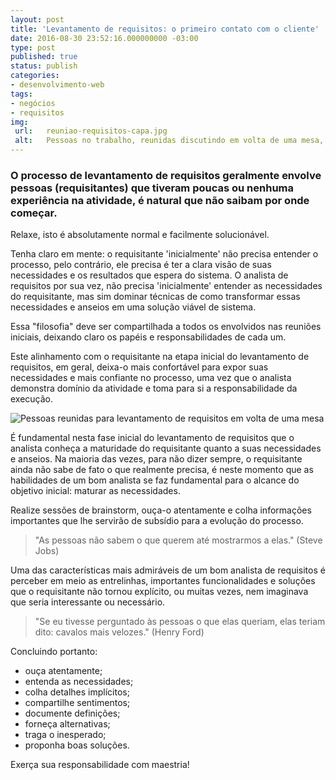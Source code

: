 ```yaml
---
layout: post
title: 'Levantamento de requisitos: o primeiro contato com o cliente'
date: 2016-08-30 23:52:16.000000000 -03:00
type: post
published: true
status: publish
categories:
- desenvolvimento-web
tags:
- negócios
- requisitos
img:
 url:	reuniao-requisitos-capa.jpg
 alt:	Pessoas no trabalho, reunidas discutindo em volta de uma mesa, com canetas na mão e papéis
---
```


### O processo de levantamento de requisitos geralmente envolve pessoas (requisitantes) que tiveram poucas ou nenhuma experiência na atividade, é natural que não saibam por onde começar.


Relaxe, isto é absolutamente normal e facilmente solucionável.

Tenha claro em mente: o requisitante 'inicialmente' não precisa entender o processo, pelo contrário, ele precisa é ter a clara visão de suas necessidades e os resultados que espera do sistema. O analista de requisitos por sua vez, não precisa 'inicialmente' entender as necessidades do requisitante, mas sim dominar técnicas de como transformar essas necessidades e anseios em uma solução viável de sistema.

Essa "filosofia" deve ser compartilhada a todos os envolvidos nas reuniões iniciais, deixando claro os papéis e responsabilidades de cada um.

Este alinhamento com o requisitante na etapa inicial do levantamento de requisitos, em geral, deixa-o mais confortável para expor suas necessidades e mais confiante no processo, uma vez que o analista demonstra domínio da atividade e toma para si a responsabilidade da execução.

<img class="alignnone size-full wp-image-537" src="{{ site.baseurl }}/assets/imgs/levantamento-de-requisitos.jpg" alt="Pessoas reunidas para levantamento de requisitos em volta de uma mesa" />

É fundamental nesta fase inicial do levantamento de requisitos que o analista conheça a maturidade do requisitante quanto a suas necessidades e anseios. Na maioria das vezes, para não dizer sempre, o requisitante ainda não sabe de fato o que realmente precisa, é neste momento que as habilidades de um bom analista se faz fundamental para o alcance do objetivo inicial: maturar as necessidades.

Realize sessões de brainstorm, ouça-o atentamente e colha informações importantes que lhe servirão de subsídio para a evolução do processo.
<blockquote>
"As pessoas não sabem o que querem até mostrarmos a elas." (Steve Jobs)</blockquote>

Uma das características mais admiráveis de um bom analista de requisitos é perceber em meio as entrelinhas, importantes funcionalidades e soluções que o requisitante não tornou explícito, ou muitas vezes, nem imaginava que seria interessante ou necessário.
<blockquote>
"Se eu tivesse perguntado às pessoas o que elas queriam, elas teriam dito: cavalos mais velozes." (Henry Ford)</blockquote>

Concluindo portanto:
<ul>
  <li>ouça atentamente;</li>
  <li>entenda as necessidades;</li>
  <li>colha detalhes implícitos;</li>
  <li>compartilhe sentimentos;</li>
  <li>documente definições;</li>
  <li>forneça alternativas;</li>
  <li>traga o inesperado;</li>
  <li>proponha boas soluções.</li>
</ul>

Exerça sua responsabilidade com maestria!
